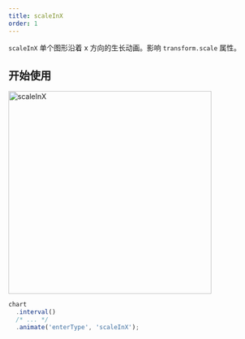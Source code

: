 ```yaml
---
title: scaleInX
order: 1
---
```


`scaleInX` 单个图形沿着 x 方向的生长动画。影响 `transform.scale` 属性。

## 开始使用

<img alt="scaleInX" src="https://gw.alipayobjects.com/mdn/rms_f5c722/afts/img/A*oiaGTLx-dNcAAAAAAAAAAABkARQnAQ" width="400" />

```ts
chart
  .interval()
  /* ... */
  .animate('enterType', 'scaleInX');
```
